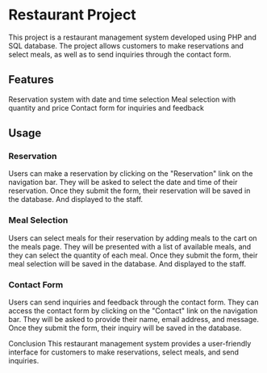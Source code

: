 # Restaurant Project
This project is a restaurant management system developed using PHP and SQL database. 
The project allows customers to make reservations and select meals, as well as to send inquiries through the contact form.

## Features
Reservation system with date and time selection
Meal selection with quantity and price
Contact form for inquiries and feedback

## Usage
### Reservation
Users can make a reservation by clicking on the "Reservation" link on the navigation bar. 
They will be asked to select the date and time of their reservation. Once they submit the form, their reservation will be saved in the database. 
And displayed to the staff.

### Meal Selection
Users can select meals for their reservation by adding meals to the cart on the meals page. 
They will be presented with a list of available meals, and they can select the quantity of each meal. 
Once they submit the form, their meal selection will be saved in the database. And displayed to the staff.

### Contact Form
Users can send inquiries and feedback through the contact form. They can access the contact form by clicking on the "Contact" link on the navigation bar. 
They will be asked to provide their name, email address, and message. Once they submit the form, their inquiry will be saved in the database.

Conclusion
This restaurant management system provides a user-friendly interface for customers to make reservations, select meals, and send inquiries. 
